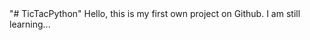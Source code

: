 </title></b>"# TicTacPython" </b></title>

</body>Hello, this is my first own project on Github. I am still learning...</body>
